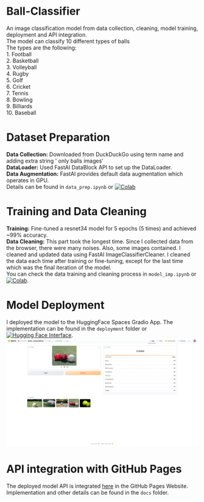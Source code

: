 # Ball-Classifier
An image classification model from data collection, cleaning, model training, deployment and API integration. <br/>
The model can classify 10 different types of balls <br/>
The types are the following: <br/>
    1. Football<br/>
    2. Basketball<br/>
    3. Volleyball<br/>
    4. Rugby<br/>
    5. Golf<br/>
    6. Cricket<br/>
    7. Tennis<br/>
    8. Bowling<br/>
    9. Billiards<br/>
    10. Baseball<br/>

# Dataset Preparation
**Data Collection:** Downloaded from DuckDuckGo using term name and adding extra string ' only balls images'<br/>
**DataLoader:** Used FastAI DataBlock API to set up the DataLoader. <br/>
**Data Augmentation:** FastAI provides default data augmentation which operates in GPU. <br/>
Details can be found in `data_prep.ipynb` or [![Colab](https://img.shields.io/badge/-data_prep-blue?logo=googlecolab)](https://colab.research.google.com/drive/1OPwZfhkUtTQgKBwDeA8-YcY08l-vU_x9?usp=sharing)

# Training and Data Cleaning
**Training:** Fine-tuned a resnet34 model for 5 epochs (5 times) and achieved ~99% accuracy. <br/>
**Data Cleaning:** This part took the longest time. Since I collected data from the browser, there were many noises. Also, some images contained. I cleaned and updated data using FastAI ImageClassifierCleaner. I cleaned the data each time after training or fine-tuning, except for the last time which was the final iteration of the model. <br/>
You can check the data training and cleaning process in `model_imp.ipynb` or [![Colab](https://img.shields.io/badge/-model_imp-blue?logo=googlecolab)](https://colab.research.google.com/drive/1tEsHOHBKM1LfOBJT4uulLZqSfXkE8Hvh?usp=sharing).

# Model Deployment
I deployed the model to the HuggingFace Spaces Gradio App. The implementation can be found in the `deployment` folder or [![Hugging Face Interface](https://img.shields.io/badge/-ball_classifier-blue?logo=huggingface)](https://huggingface.co/spaces/kavinh07/ball-classifier). <br/>
![HuggingFaceSpaceImage.png](https://github.com/kavinh07/Ball-Classifier/blob/main/deployment/HuggingFaceSpaceImage.png)

# API integration with GitHub Pages
The deployed model API is integrated [here](https://kavinh07.github.io/Ball-Classifier/) in the GitHub Pages Website. Implementation and other details can be found in the `docs` folder.
